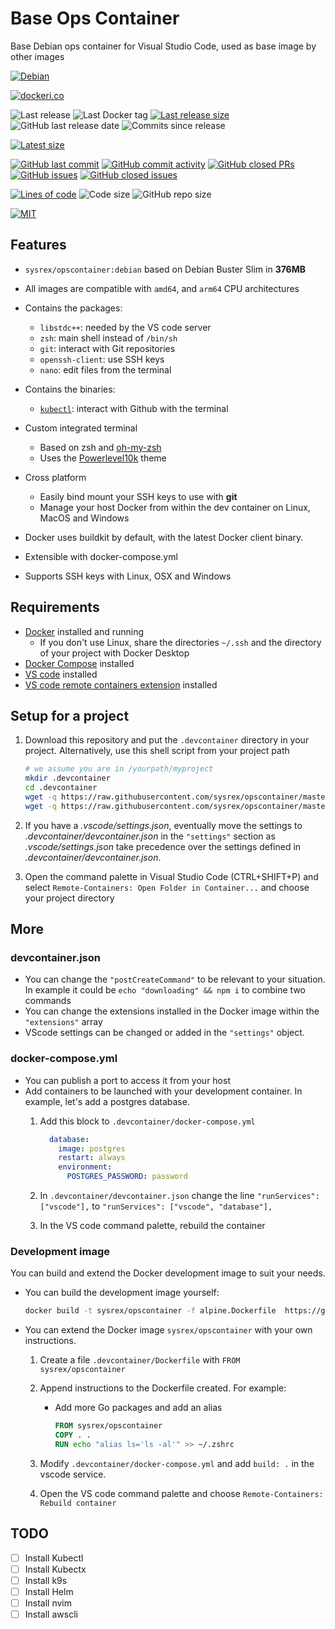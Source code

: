 # Base Ops Container

Base Debian ops container for Visual Studio Code, used as base image by other images

[![Debian](https://github.com/sysrex/opscontainer/actions/workflows/opscontainer.yaml/badge.svg)](https://github.com/sysrex/opscontainer/actions/workflows/opscontainer.yaml)

[![dockeri.co](https://dockeri.co/image/sysrex/opscontainer)](https://hub.docker.com/r/sysrex/opscontainer)

![Last release](https://img.shields.io/github/release/sysrex/opscontainer?label=Last%20release)
![Last Docker tag](https://img.shields.io/docker/v/sysrex/opscontainer?sort=semver&label=Last%20Docker%20tag)
[![Last release size](https://img.shields.io/docker/image-size/sysrex/opscontainer?sort=semver&label=Last%20released%20image)](https://hub.docker.com/r/sysrex/opscontainer/tags?page=1&ordering=last_updated)
![GitHub last release date](https://img.shields.io/github/release-date/sysrex/opscontainer?label=Last%20release%20date)
![Commits since release](https://img.shields.io/github/commits-since/sysrex/opscontainer/latest?sort=semver)

[![Latest size](https://img.shields.io/docker/image-size/sysrex/opscontainer/latest?label=Latest%20image)](https://hub.docker.com/r/sysrex/opscontainer/tags)

[![GitHub last commit](https://img.shields.io/github/last-commit/sysrex/opscontainer.svg)](https://github.com/sysrex/opscontainer/commits/master)
[![GitHub commit activity](https://img.shields.io/github/commit-activity/y/sysrex/opscontainer.svg)](https://github.com/sysrex/opscontainer/graphs/contributors)
[![GitHub closed PRs](https://img.shields.io/github/issues-pr-closed/sysrex/opscontainer.svg)](https://github.com/sysrex/opscontainer/pulls?q=is%3Apr+is%3Aclosed)
[![GitHub issues](https://img.shields.io/github/issues/sysrex/opscontainer.svg)](https://github.com/sysrex/opscontainer/issues)
[![GitHub closed issues](https://img.shields.io/github/issues-closed/sysrex/opscontainer.svg)](https://github.com/sysrex/opscontainer/issues?q=is%3Aissue+is%3Aclosed)

[![Lines of code](https://img.shields.io/tokei/lines/github/sysrex/opscontainer)](https://github.com/sysrex/opscontainer)
![Code size](https://img.shields.io/github/languages/code-size/sysrex/opscontainer)
![GitHub repo size](https://img.shields.io/github/repo-size/sysrex/opscontainer)

[![MIT](https://img.shields.io/github/license/sysrex/opscontainer)](https://github.com/sysrex/opscontainer/master/LICENSE)

## Features

- `sysrex/opscontainer:debian` based on Debian Buster Slim in **376MB**
- All images are compatible with `amd64`, and `arm64` CPU architectures
- Contains the packages:
  - `libstdc++`: needed by the VS code server
  - `zsh`: main shell instead of `/bin/sh`
  - `git`: interact with Git repositories
  - `openssh-client`: use SSH keys
  - `nano`: edit files from the terminal
- Contains the binaries:
  - [`kubectl`](https://kubernetes.io/docs/tasks/tools/install-kubectl-linux/): interact with Github with the terminal

- Custom integrated terminal
  - Based on zsh and [oh-my-zsh](https://github.com/robbyrussell/oh-my-zsh)
  - Uses the [Powerlevel10k](https://github.com/romkatv/powerlevel10k) theme
- Cross platform
  - Easily bind mount your SSH keys to use with **git**
  - Manage your host Docker from within the dev container on Linux, MacOS and Windows
- Docker uses buildkit by default, with the latest Docker client binary.
- Extensible with docker-compose.yml
- Supports SSH keys with Linux, OSX and Windows

## Requirements

- [Docker](https://www.docker.com/products/docker-desktop) installed and running
  - If you don't use Linux, share the directories `~/.ssh` and the directory of your project with Docker Desktop
- [Docker Compose](https://docs.docker.com/compose/install/) installed
- [VS code](https://code.visualstudio.com/download) installed
- [VS code remote containers extension](https://marketplace.visualstudio.com/items?itemName=ms-vscode-remote.remote-containers) installed

## Setup for a project

1. Download this repository and put the `.devcontainer` directory in your project.
   Alternatively, use this shell script from your project path

    ```sh
    # we assume you are in /yourpath/myproject
    mkdir .devcontainer
    cd .devcontainer
    wget -q https://raw.githubusercontent.com/sysrex/opscontainer/master/.devcontainer/devcontainer.json
    wget -q https://raw.githubusercontent.com/sysrex/opscontainer/master/.devcontainer/docker-compose.yml
    ```

1. If you have a *.vscode/settings.json*, eventually move the settings to *.devcontainer/devcontainer.json* in the `"settings"` section as *.vscode/settings.json* take precedence over the settings defined in *.devcontainer/devcontainer.json*.
1. Open the command palette in Visual Studio Code (CTRL+SHIFT+P) and select `Remote-Containers: Open Folder in Container...` and choose your project directory

## More

### devcontainer.json

- You can change the `"postCreateCommand"` to be relevant to your situation. In example it could be `echo "downloading" && npm i` to combine two commands
- You can change the extensions installed in the Docker image within the `"extensions"` array
- VScode settings can be changed or added in the `"settings"` object.

### docker-compose.yml

- You can publish a port to access it from your host
- Add containers to be launched with your development container. In example, let's add a postgres database.
    1. Add this block to `.devcontainer/docker-compose.yml`

        ```yml
          database:
            image: postgres
            restart: always
            environment:
              POSTGRES_PASSWORD: password
        ```

    1. In `.devcontainer/devcontainer.json` change the line `"runServices": ["vscode"],` to `"runServices": ["vscode", "database"],`
    1. In the VS code command palette, rebuild the container

### Development image

You can build and extend the Docker development image to suit your needs.

- You can build the development image yourself:

    ```sh
    docker build -t sysrex/opscontainer -f alpine.Dockerfile  https://github.com/sysrex/opscontainer.git
    ```

- You can extend the Docker image `sysrex/opscontainer` with your own instructions.

    1. Create a file `.devcontainer/Dockerfile` with `FROM sysrex/opscontainer`
    1. Append instructions to the Dockerfile created. For example:
        - Add more Go packages and add an alias

            ```Dockerfile
            FROM sysrex/opscontainer
            COPY . .
            RUN echo "alias ls='ls -al'" >> ~/.zshrc
            ```

    1. Modify `.devcontainer/docker-compose.yml` and add `build: .` in the vscode service.
    1. Open the VS code command palette and choose `Remote-Containers: Rebuild container`

## TODO

- [ ] Install Kubectl
- [ ] Install Kubectx
- [ ] Install k9s
- [ ] Install Helm
- [ ] Install nvim
- [ ] Install awscli